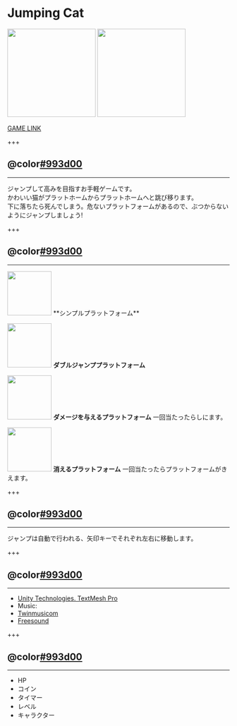 # Jumping Cat

<img src="https://i.imgur.com/Rhyh7xe.png" width="200" />
<img src="https://i.imgur.com/WoL3rdH.png" width="200" />

[GAME LINK](https://alesta88.github.io/JumpingCat/)  

+++

## @color[#993d00](ルール1)
***
<p align="left">ジャンプして高みを目指すお手軽ゲームです。   
<br>
かわいい猫がプラットホームからプラットホームへと跳び移ります。   
<br>
下に落ちたら死んでしまう。危ないプラットフォームがあるので、ぶつからないようにジャンプしましょう!</p>

+++  

## @color[#993d00](ルール2)
***
<p align="left"><img src="https://i.imgur.com/yK73Cj9.png" width="100" />  **シンプルプラットフォーム**   

<img src="https://i.imgur.com/KJISbJy.png" width="100" />  **ダブルジャンププラットフォーム**   

<img src="https://i.imgur.com/5wcWHn9.png" width="100" />  **ダメージを与えるプラットフォーム** 一回当たったらしにます。  

<img src="https://i.imgur.com/c6fCuF9.png" width="100" />  **消えるプラットフォーム**   一回当たったらプラットフォームがきえます。</p>


+++

## @color[#993d00](操作方法)
***
ジャンプは自動で行われる、矢印キーでそれぞれ左右に移動します。  

+++

## @color[#993d00](アセット)
***

- [Unity Technologies. TextMesh Pro](https://assetstore.unity.com/packages/essentials/beta-projects/textmesh-pro-84126)
- Music:
 - [Twinmusicom](http://www.twinmusicom.org)
 - [Freesound](https://freesound.org)

+++

## @color[#993d00](やりたいこと)
***

- HP
- コイン
- タイマー
- レベル
- キャラクター
